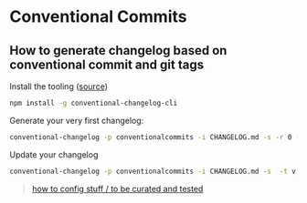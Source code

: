 # Conventional Commits

## How to generate changelog based on conventional commit and git tags


Install the tooling ([source](https://github.com/conventional-changelog/conventional-changelog/tree/master/packages/conventional-changelog-cli))

```bash
npm install -g conventional-changelog-cli
```

Generate your very first changelog:

```bash
conventional-changelog -p conventionalcommits -i CHANGELOG.md -s -r 0 -t v
```

Update your changelog

```bash
conventional-changelog -p conventionalcommits -i CHANGELOG.md -s  -t v
```

> [how to config stuff / to be curated and tested](https://github.com/conventional-changelog/conventional-changelog/tree/master/packages/conventional-changelog-conventionalcommits)
